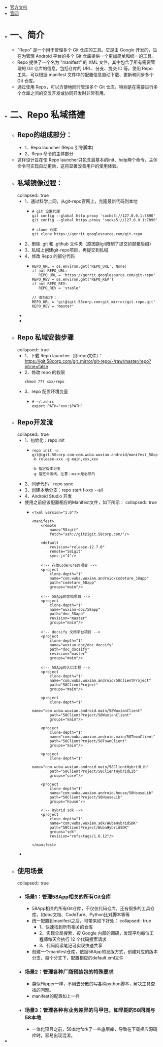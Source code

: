 - [官方文档](https://gerrit.googlesource.com/git-repo/)
- [官网](https://code.google.com/archive/p/git-repo/)
- # 一、简介
	- "Repo" 是一个用于管理多个 Git 仓库的工具。它是由 Google 开发的，旨在为管理 Android 平台的多个 Git 仓库提供一个更加简单和统一的工具。
	- Repo 提供了一个名为 "manifest" 的 XML 文件，其中包含了所有需要管理的 Git 仓库的信息，包括仓库的 URL、分支、提交 ID 等。使用 Repo 工具，可以根据 manifest 文件中的配置信息自动下载、更新和同步多个 Git 仓库。
	- 通过使用 Repo，可以方便地同时管理多个 Git 仓库，特别是在需要进行多个仓库之间的交叉开发或协同开发时非常有用。
- # 二、Repo 私域搭建
	- ## Repo的组成部分：
		- 1、Repo launcher (Repo 引导脚本)
		- 2、Repo 命令的主体部分
	- 这样设计旨在使 Repo launcher只包含最基本的init、help两个命令，主体命令可实现自动更新，这将显著改善用户的使用体验。
	- ## 私域镜像过程：
	  collapsed:: true
		- 1、通过科学上网，从git-repo官网上，克隆最新代码到本地
			- ```
			  # git 设置代理
			  git config --global http.proxy 'socks5://127.0.0.1:7890'
			  git config --global https.proxy 'socks5://127.0.0.1:7890'
			  
			  # clone 仓库
			  git clone https://gerrit.googlesource.com/git-repo 
			  ```
		- 2、删除 .git 和 .github 文件夹（原因是igit限制了提交的邮箱后缀）
		- 3、私域上创建git-repo项目，再提交到私域
		- 4、修改 Repo 的部分代码
			- ```
			  REPO_URL = os.environ.get('REPO_URL', None)
			  if not REPO_URL:
			     REPO_URL = 'https://gerrit.googlesource.com/git-repo'
			  REPO_REV = os.environ.get('REPO_REV')
			  if not REPO_REV:
			     REPO_REV = 'stable'
			  
			  // 改为如下：
			  REPO_URL = 'git@igit.58corp.com:git_mirror/git-repo.git'
			  REPO_REV = 'master'
			  ```
		-
		-
	- ## Repo 私域安装步骤
	  collapsed:: true
		- 1、下载 Repo launcher（即repo文件）：https://igit.58corp.com/git_mirror/git-repo/-/raw/master/repo?inline=false
		- 2、修改 repo 的权限
		  ```
		  chmod 777 xxx/repo
		  ```
		- 3、repo 配置环境变量
			- ```
			  # ~/.zshrc
			  export PATH="xxx:$PATH"
			  ```
	- ## Repo开发流
	  collapsed:: true
		- 1、初始化：repo init
			- ```
			  repo init -u git@igit.58corp.com:com.wuba.wuxian.android/manifest_58app.git -b release-xxx -g main,xxx,xxx
			  
			  -b 指定版本分支
			  -g 指定业务线，注意：main是必须的
			  ```
		- 2、同步代码：repo sync
		- 3、创建本地分支：repo start f-xxx --all
		- 4、Android Studio 开发
		- 使用之前应该配置相应的Manifest文件，如下所示：
		  collapsed:: true
			- ```
			  <?xml version="1.0"?>
			  
			  <manifest>
			      <remote
			          name="58igit"
			          fetch="ssh://git@igit.58corp.com/"/>
			  
			      <default
			          revision="release-12.7.0"
			          remote="58igit"
			          sync-j="4"/>
			  
			      <!-- 存放CodeTure的项目 -->
			      <project
			          clone-depth="1"
			          name="com.wuba.wuxian.android/codeture_58app"
			          path="codeture_58app"
			          groups="main"/>
			  
			      <!-- 58App的文档项目 -->
			      <project
			          clone-depth="1"
			          name="wuxian-doc/58app"
			          path="doc_58app"
			          revision="master"
			          groups="main"/>
			  
			      <!-- docsify 文档平台项目 -->
			      <project
			          clone-depth="1"
			          name="wuxian-doc/doc_docsify"
			          path="doc_docsify"
			          revision="master"
			          groups="main"/>
			  
			      <!-- 58App的入口工程 -->
			      <project
			          clone-depth="1"
			          name="com.wuba.wuxian.android/58ClientProject"
			          path="58ClientProject"
			          groups="main"/>
			  
			      <project
			          clone-depth="1"
			          name="com.wuba.wuxian.android.main/58WuxianClient"
			          path="58ClientProject/58WuxianClient"
			          groups="main"/>
			  
			      <project
			          clone-depth="1"
			          name="com.wuba.wuxian.android.main/58TownClient"
			          path="58ClientProject/58TownClient"
			          groups="main"/>
			  
			      <project
			          clone-depth="1"
			          name="com.wuba.wuxian.android.main/58ClientHybridLib"
			          path="58ClientProject/58ClientHybridLib"
			          groups="core"/>
			  
			      <project
			          clone-depth="1"
			          name="com.wuba.wuxian.android.house/58HouseLib"
			          path="58ClientProject/58HouseLib"
			          groups="house"/>
			  
			      <!-- Hybrid sdk -->
			      <project
			          clone-depth="1"
			          name="com.wuba.wuxian.sdk/WubaHybridSDK"
			          path="58ClientProject/WubaHybridSDK"
			          groups="sdk"
			          revision="refs/tags/1.6.12"/>
			  
			  </manifest>
			  ```
		-
	- ## 使用场景
	  collapsed:: true
		- ### 场景1：管理58App相关的所有Git仓库
			- 58App相关的所有Git仓库，不仅仅代码仓库，还有很多的工具仓库，如doc文档、CodeTure、Python比对脚本等等
			- 统一配置到manifest之后，可带来如下好处：
			  collapsed:: true
				- 1、快速找到所有相关的仓库
				- 2、实现全局搜索，按 Google 内部的调研，发现平均每位工程师每天会执行 12 个代码搜索请求
				- 3、代码阅读笔记可实现快速共享
			- 创建一个manifest仓库，依据58App的发版方式，创建对应的版本分支，每个分支下，配置相应的default.xml文件
		- ### 场景2：管理各种厂商预装包的特殊要求
			- 类似Flipper一样，不用去分散的写各种python脚本，解决工具查找的问题。
			- manifest的配置如上一样
		- ### 场景3：管理各种有业务差异的马甲包，如早期的58同城与58本地
			- 一体化项目之前，58本地fork了一些底层库，导致在下载相应源码库时，容易出现混淆。
-